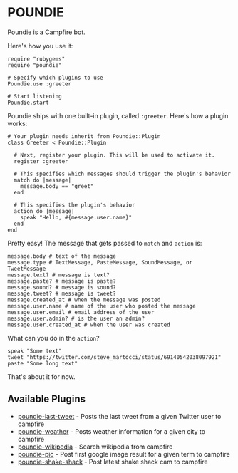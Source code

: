 # POUNDIE

Poundie is a Campfire bot.

Here's how you use it:

    require "rubygems"
    require "poundie"

    # Specify which plugins to use
    Poundie.use :greeter

    # Start listening
    Poundie.start

Poundie ships with one built-in plugin, called `:greeter`. Here's how a
plugin works:

    # Your plugin needs inherit from Poundie::Plugin
    class Greeter < Poundie::Plugin

      # Next, register your plugin. This will be used to activate it.
      register :greeter

      # This specifies which messages should trigger the plugin's behavior
      match do |message|
        message.body == "greet"
      end

      # This specifies the plugin's behavior
      action do |message|
        speak "Hello, #{message.user.name}"
      end
    end

Pretty easy! The message that gets passed to `match` and `action` is:

    message.body # text of the message
    message.type # TextMessage, PasteMessage, SoundMessage, or TweetMessage
    message.text? # message is text?
    message.paste? # message is paste?
    message.sound? # message is sound?
    message.tweet? # message is tweet?
    message.created_at # when the message was posted
    message.user.name # name of the user who posted the message
    message.user.email # email address of the user
    message.user.admin? # is the user an admin?
    message.user.created_at # when the user was created

What can you do in the `action`?

    speak "Some text"
    tweet "https://twitter.com/steve_martocci/status/69140542038097921"
    paste "Some long text"

That's about it for now.

## Available Plugins

* [poundie-last-tweet](https://github.com/nakajima/poundie-last-tweet) - Posts the last tweet from a given Twitter user to campfire
* [poundie-weather](https://github.com/nakajima/poundie-weather) - Posts weather information for a given city to campfire
* [poundie-wikipedia](https://github.com/nakajima/poundie-wikipedia) - Search wikipedia from campfire
* [poundie-pic](https://github.com/nakajima/poundie-pic) - Post first google image result for a given term to campfire
* [poundie-shake-shack](https://github.com/nakajima/poundie-shake-shack) - Post latest shake shack cam to campfire
